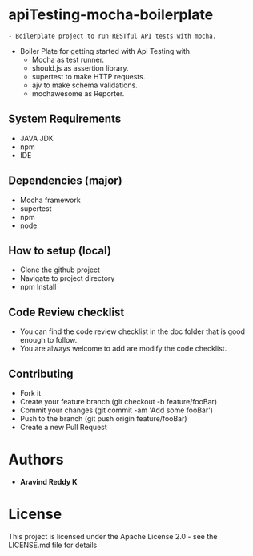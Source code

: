 # apiTesting-mocha-boilerplate
    - Boilerplate project to run RESTful API tests with mocha.

- Boiler Plate for getting started with Api Testing with 
    - Mocha as test runner.
    - should.js as assertion library.
    - supertest to make HTTP requests. 
    - ajv to make schema validations.
    - mochawesome as Reporter.

## System Requirements

  - JAVA JDK 
  - npm
  - IDE

## Dependencies (major)

  - Mocha framework
  - supertest
  - npm
  - node

## How to setup (local)

  - Clone the github project
  - Navigate to project directory
  - npm Install
  
## Code Review checklist

  - You can find the code review checklist in the doc folder that is good enough to follow.
  - You are always welcome to add are modify the code checklist.
  
## Contributing

  - Fork it
  - Create your feature branch (git checkout -b feature/fooBar)
  - Commit your changes (git commit -am 'Add some fooBar')
  - Push to the branch (git push origin feature/fooBar)
  - Create a new Pull Request

# Authors

  - **Aravind Reddy K** 

# License

This project is licensed under the Apache License 2.0 - see the LICENSE.md file for details
